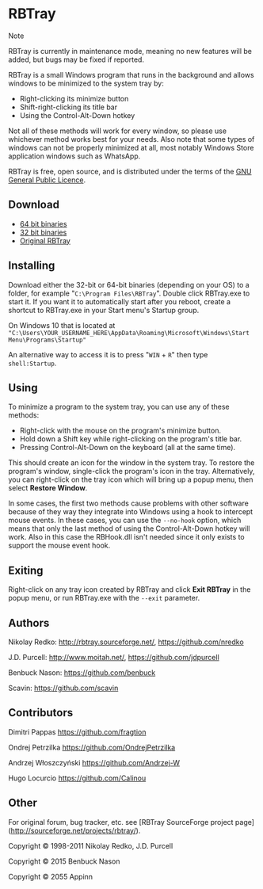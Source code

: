 # RBTray

> [!NOTE]
> RBTray is currently in maintenance mode, meaning no new features will be added,
> but bugs may be fixed if reported.

RBTray is a small Windows program that runs in the background and allows windows
to be minimized to the system tray by:

- Right-clicking its minimize button
- Shift-right-clicking its title bar
- Using the Control-Alt-Down hotkey

Not all of these methods will work for every window, so please use whichever
method works best for your needs. Also note that some types of windows can not
be properly minimized at all, most notably Windows Store application windows
such as WhatsApp.

RBTray is free, open source, and is distributed under the terms of the [GNU
General Public Licence](http://www.gnu.org/copyleft/gpl.html).

## Download

- [64 bit binaries](x64)
- [32 bit binaries](x86)
- [Original RBTray](https://sourceforge.net/projects/rbtray/files/)

## Installing

Download either the 32-bit or 64-bit binaries (depending on your OS) to a folder,
for example "`C:\Program Files\RBTray`". Double click RBTray.exe to start it. If
you want it to automatically start after you reboot, create a shortcut to
RBTray.exe in your Start menu's Startup group.

On Windows 10 that is located at
`"C:\Users\YOUR_USERNAME_HERE\AppData\Roaming\Microsoft\Windows\Start Menu\Programs\Startup"`

An alternative way to access it is to press "`WIN` + `R`" then type
`shell:Startup`.

## Using

To minimize a program to the system tray, you can use any of these methods:

- Right-click with the mouse on the program's minimize button.
- Hold down a Shift key while right-clicking on the program's title bar.
- Pressing Control-Alt-Down on the keyboard (all at the same time).

This should create an icon for the window in the system tray. To restore the
program's window, single-click the program's icon in the tray. Alternatively,
you can right-click on the tray icon which will bring up a popup menu, then
select **Restore Window**.

In some cases, the first two methods cause problems with other software because
of they way they integrate into Windows using a hook to intercept mouse events.
In these cases, you can use the `--no-hook` option, which means that only the
last method of using the Control-Alt-Down hotkey will work. Also in this case
the RBHook.dll isn't needed since it only exists to support the mouse event
hook.

## Exiting

Right-click on any tray icon created by RBTray and click **Exit RBTray** in the
popup menu, or run RBTray.exe with the `--exit` parameter.

## Authors

Nikolay Redko: <http://rbtray.sourceforge.net/>, <https://github.com/nredko>

J.D. Purcell: <http://www.moitah.net/>, <https://github.com/jdpurcell>

Benbuck Nason: <https://github.com/benbuck>

Scavin: <https://github.com/scavin>

## Contributors

Dimitri Pappas <https://github.com/fragtion>

Ondrej Petrzilka <https://github.com/OndrejPetrzilka>

Andrzej Włoszczyński <https://github.com/Andrzej-W>

Hugo Locurcio <https://github.com/Calinou>

## Other

For original forum, bug tracker, etc. see [RBTray SourceForge project page]
(<http://sourceforge.net/projects/rbtray/>).

Copyright &copy; 1998-2011 Nikolay Redko, J.D. Purcell

Copyright &copy; 2015 Benbuck Nason

Copyright &copy; 2055 Appinn
